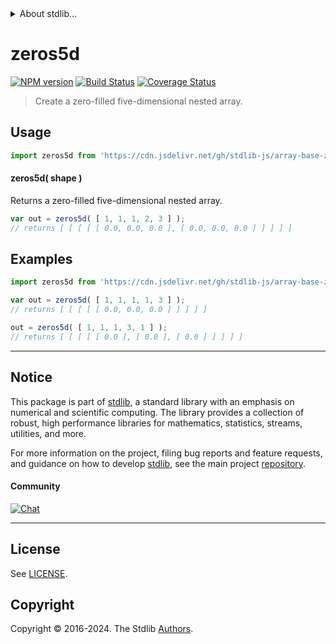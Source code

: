<!--

@license Apache-2.0

Copyright (c) 2023 The Stdlib Authors.

Licensed under the Apache License, Version 2.0 (the "License");
you may not use this file except in compliance with the License.
You may obtain a copy of the License at

   http://www.apache.org/licenses/LICENSE-2.0

Unless required by applicable law or agreed to in writing, software
distributed under the License is distributed on an "AS IS" BASIS,
WITHOUT WARRANTIES OR CONDITIONS OF ANY KIND, either express or implied.
See the License for the specific language governing permissions and
limitations under the License.

-->


<details>
  <summary>
    About stdlib...
  </summary>
  <p>We believe in a future in which the web is a preferred environment for numerical computation. To help realize this future, we've built stdlib. stdlib is a standard library, with an emphasis on numerical and scientific computation, written in JavaScript (and C) for execution in browsers and in Node.js.</p>
  <p>The library is fully decomposable, being architected in such a way that you can swap out and mix and match APIs and functionality to cater to your exact preferences and use cases.</p>
  <p>When you use stdlib, you can be absolutely certain that you are using the most thorough, rigorous, well-written, studied, documented, tested, measured, and high-quality code out there.</p>
  <p>To join us in bringing numerical computing to the web, get started by checking us out on <a href="https://github.com/stdlib-js/stdlib">GitHub</a>, and please consider <a href="https://opencollective.com/stdlib">financially supporting stdlib</a>. We greatly appreciate your continued support!</p>
</details>

# zeros5d

[![NPM version][npm-image]][npm-url] [![Build Status][test-image]][test-url] [![Coverage Status][coverage-image]][coverage-url] <!-- [![dependencies][dependencies-image]][dependencies-url] -->

> Create a zero-filled five-dimensional nested array.

<!-- Section to include introductory text. Make sure to keep an empty line after the intro `section` element and another before the `/section` close. -->

<section class="intro">

</section>

<!-- /.intro -->

<!-- Package usage documentation. -->



<section class="usage">

## Usage

```javascript
import zeros5d from 'https://cdn.jsdelivr.net/gh/stdlib-js/array-base-zeros5d@deno/mod.js';
```

#### zeros5d( shape )

Returns a zero-filled five-dimensional nested array.

```javascript
var out = zeros5d( [ 1, 1, 1, 2, 3 ] );
// returns [ [ [ [ [ 0.0, 0.0, 0.0 ], [ 0.0, 0.0, 0.0 ] ] ] ] ]
```

</section>

<!-- /.usage -->

<!-- Package usage notes. Make sure to keep an empty line after the `section` element and another before the `/section` close. -->

<section class="notes">

</section>

<!-- /.notes -->

<!-- Package usage examples. -->

<section class="examples">

## Examples

<!-- eslint no-undef: "error" -->

```javascript
import zeros5d from 'https://cdn.jsdelivr.net/gh/stdlib-js/array-base-zeros5d@deno/mod.js';

var out = zeros5d( [ 1, 1, 1, 1, 3 ] );
// returns [ [ [ [ [ 0.0, 0.0, 0.0 ] ] ] ] ]

out = zeros5d( [ 1, 1, 1, 3, 1 ] );
// returns [ [ [ [ [ 0.0 ], [ 0.0 ], [ 0.0 ] ] ] ] ]
```

</section>

<!-- /.examples -->

<!-- Section to include cited references. If references are included, add a horizontal rule *before* the section. Make sure to keep an empty line after the `section` element and another before the `/section` close. -->

<section class="references">

</section>

<!-- /.references -->

<!-- Section for related `stdlib` packages. Do not manually edit this section, as it is automatically populated. -->

<section class="related">

</section>

<!-- /.related -->

<!-- Section for all links. Make sure to keep an empty line after the `section` element and another before the `/section` close. -->


<section class="main-repo" >

* * *

## Notice

This package is part of [stdlib][stdlib], a standard library with an emphasis on numerical and scientific computing. The library provides a collection of robust, high performance libraries for mathematics, statistics, streams, utilities, and more.

For more information on the project, filing bug reports and feature requests, and guidance on how to develop [stdlib][stdlib], see the main project [repository][stdlib].

#### Community

[![Chat][chat-image]][chat-url]

---

## License

See [LICENSE][stdlib-license].


## Copyright

Copyright &copy; 2016-2024. The Stdlib [Authors][stdlib-authors].

</section>

<!-- /.stdlib -->

<!-- Section for all links. Make sure to keep an empty line after the `section` element and another before the `/section` close. -->

<section class="links">

[npm-image]: http://img.shields.io/npm/v/@stdlib/array-base-zeros5d.svg
[npm-url]: https://npmjs.org/package/@stdlib/array-base-zeros5d

[test-image]: https://github.com/stdlib-js/array-base-zeros5d/actions/workflows/test.yml/badge.svg?branch=main
[test-url]: https://github.com/stdlib-js/array-base-zeros5d/actions/workflows/test.yml?query=branch:main

[coverage-image]: https://img.shields.io/codecov/c/github/stdlib-js/array-base-zeros5d/main.svg
[coverage-url]: https://codecov.io/github/stdlib-js/array-base-zeros5d?branch=main

<!--

[dependencies-image]: https://img.shields.io/david/stdlib-js/array-base-zeros5d.svg
[dependencies-url]: https://david-dm.org/stdlib-js/array-base-zeros5d/main

-->

[chat-image]: https://img.shields.io/gitter/room/stdlib-js/stdlib.svg
[chat-url]: https://app.gitter.im/#/room/#stdlib-js_stdlib:gitter.im

[stdlib]: https://github.com/stdlib-js/stdlib

[stdlib-authors]: https://github.com/stdlib-js/stdlib/graphs/contributors

[umd]: https://github.com/umdjs/umd
[es-module]: https://developer.mozilla.org/en-US/docs/Web/JavaScript/Guide/Modules

[deno-url]: https://github.com/stdlib-js/array-base-zeros5d/tree/deno
[deno-readme]: https://github.com/stdlib-js/array-base-zeros5d/blob/deno/README.md
[umd-url]: https://github.com/stdlib-js/array-base-zeros5d/tree/umd
[umd-readme]: https://github.com/stdlib-js/array-base-zeros5d/blob/umd/README.md
[esm-url]: https://github.com/stdlib-js/array-base-zeros5d/tree/esm
[esm-readme]: https://github.com/stdlib-js/array-base-zeros5d/blob/esm/README.md
[branches-url]: https://github.com/stdlib-js/array-base-zeros5d/blob/main/branches.md

[stdlib-license]: https://raw.githubusercontent.com/stdlib-js/array-base-zeros5d/main/LICENSE

</section>

<!-- /.links -->

